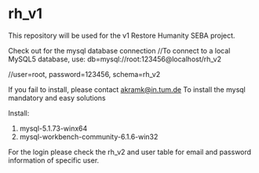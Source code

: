 rh_v1
=====

This repository will be used for the v1 Restore Humanity SEBA project.

Check out for the mysql database connection
//To connect to a local MySQL5 database, use:
db=mysql://root:123456@localhost/rh_v2

//user=root, password=123456, schema=rh_v2

If you fail to install, please contact akramk@in.tum.de
To install the mysql mandatory and easy solutions 

Install:

1. mysql-5.1.73-winx64
2. mysql-workbench-community-6.1.6-win32


For the login please check the rh_v2 and user table for email and password information of specific user.
